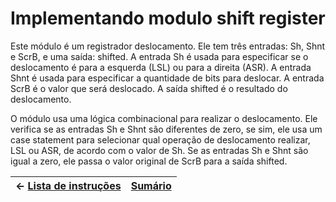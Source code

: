 # Implementando modulo shift register

Este módulo é um registrador deslocamento. Ele tem três entradas: Sh, Shnt e ScrB, e uma saída: shifted. A entrada Sh é usada para especificar se o deslocamento é para a esquerda (LSL) ou para a direita (ASR). A entrada Shnt é usada para especificar a quantidade de bits para deslocar. A entrada ScrB é o valor que será deslocado. A saída shifted é o resultado do deslocamento.

O módulo usa uma lógica combinacional para realizar o deslocamento. Ele verifica se as entradas Sh e Shnt são diferentes de zero, se sim, ele usa um case statement para selecionar qual operação de deslocamento realizar, LSL ou ASR, de acordo com o valor de Sh. Se as entradas Sh e Shnt são igual a zero, ele passa o valor original de ScrB para a saída shifted.



|$\leftarrow$ [Lista de instruções](https://github.com/Batchuka/Projeto-ARM-Single-Cycle-IFES/blob/main/Documenta%C3%A7%C3%A3o/3%20%E2%80%94%20AS%20NOVAS%20INSTRU%C3%87%C3%95ES%20TO-BE/AS%20NOVAS%20INSTRU%C3%87%C3%95ES%20TO-BE.md#implementando-as-fun%C3%A7%C3%B5es) | [Sumário](https://github.com/Batchuka/Projeto-ARM-Single-Cycle-IFES#sum%C3%A1rio) |
|-|-|

